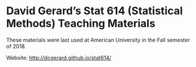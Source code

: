 
<!-- README.md is generated from README.Rmd. Please edit that file -->

# David Gerard’s Stat 614 (Statistical Methods) Teaching Materials

These materials were last used at American University in the Fall
semester of 2018.

Website: <http://dcgerard.github.io/stat614/>
